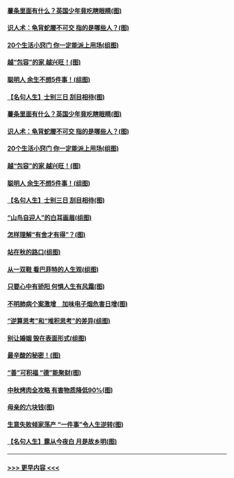 #### [薯条里面有什么？英国少年竟吃瞎眼睛(图)](../pages/p8/907381.md?t=09170244) 
#### [识人术：龟背蛇腰不可交 指的是哪些人？(图)](../pages/p8/907503.md?t=09170244) 
#### [20个生活小窍门 你一定能派上用场(组图)](../pages/p8/907510.md?t=09170244) 
#### [越“包容”的家 越兴旺！(图)](../pages/p8/907328.md?t=09170244) 
#### [聪明人 余生不想5件事！(组图)](../pages/p8/907364.md?t=09170244) 
#### [【名句人生】士别三日 刮目相待(图)](../pages/p8/906988.md?t=09170244) 
#### [薯条里面有什么？英国少年竟吃瞎眼睛(图)](../pages/p8/907381.md?t=09170244) 
#### [识人术：龟背蛇腰不可交 指的是哪些人？(图)](../pages/p8/907503.md?t=09170244) 
#### [20个生活小窍门 你一定能派上用场(组图)](../pages/p8/907510.md?t=09170244) 
#### [越“包容”的家 越兴旺！(图)](../pages/p8/907328.md?t=09170244) 
#### [聪明人 余生不想5件事！(组图)](../pages/p8/907364.md?t=09170244) 
#### [【名句人生】士别三日 刮目相待(图)](../pages/p8/906988.md?t=09170244) 
#### [“山鸟自迎人”的白耳画眉(组图)](../pages/p8/907332.md?t=09170244) 
#### [怎样理解“有舍才有得”？(图)](../pages/p8/906872.md?t=09170244) 
#### [站在秋的路口(组图)](../pages/p8/906914.md?t=09170244) 
#### [从一双鞋 看巴菲特的人生观(组图)](../pages/p8/907311.md?t=09170244) 
#### [只要心中有骄阳 何惧人生有风霜(图)](../pages/p8/907320.md?t=09170244) 
#### [不明肺病个案激增　加味电子烟危害日增(图)](../pages/p8/907307.md?t=09170244) 
#### [“逆算思考”和“堆积思考”的差异(组图)](../pages/p8/907229.md?t=09170244) 
#### [别让婚姻 毁在表面形式(组图)](../pages/p8/907118.md?t=09170244) 
#### [最辛酸的秘密！(图)](../pages/p8/906327.md?t=09170244) 
#### [“善”可积福 “德”能聚财(图)](../pages/p8/906906.md?t=09170244) 
#### [中秋烤肉全攻略 有害物质降低90%(图)](../pages/p8/907227.md?t=09170244) 
#### [母亲的六块钱(图)](../pages/p8/907107.md?t=09170244) 
#### [生意失败倾家荡产 “一件事”令人生逆转(图)](../pages/p8/907101.md?t=09170244) 
#### [【名句人生】露从今夜白 月是故乡明(图)](../pages/p8/906558.md?t=09170244) 

----
#### [ >>> 更早内容 <<< ](../indexes/p8-earlier.md)
